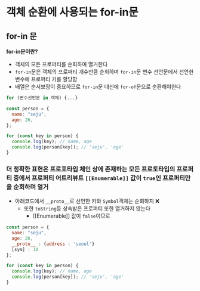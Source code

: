 # 객체 순환에 사용되는 for-in문

## for-in 문

**for-in문이란?**

- 객체의 모든 프로퍼티를 순회하여 열거한다
- `for-in`문은 객체의 프로퍼티 개수만큼 순회하며 `for-in`문 변수 선언문에서 선언한 변수에 프로퍼티 키를 할당함
- 배열은 순서보장이 중요하므로 `for-in`문 대신에 `for-of`문으로 순환해야한다

```js
for (변수선언문 in 객체) {...}
```

```js
const person = {
  name: "seju",
  age: 26,
};

for (const key in person) {
  console.log(key); // name, age
  console.log(person[key]); // 'seju', 'age'
}
```

### 더 정확한 표현은 프로포타입 체인 상에 존재하는 모든 프로토타입의 프로퍼티 중에서 프로퍼티 어트리뷰트 `[[Enumerable]]` 값이 `true`인 프로퍼티만을 순회하며 열거

- 아래코드에서 `__proto__`로 선언한 키와 `Symbol`객체는 순회하지 ❌
  - 또한 `toString`등 상속받은 프로퍼티 또한 열거하지 않는다
    - [[Enumerable]] 값이 `false`이므로

```js
const person = {
  name: "seju",
  age: 26,
  __proto__ : {address : 'seoul'}
  [sym] : 10
};

for (const key in person) {
  console.log(key); // name, age
  console.log(person[key]); // 'seju', 'age'
}
```
